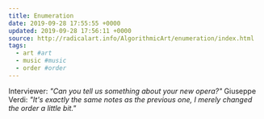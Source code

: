 ```yaml
---
title: Enumeration
date: 2019-09-28 17:55:55 +0000
updated: 2019-09-28 17:56:11 +0000
source: http://radicalart.info/AlgorithmicArt/enumeration/index.html
tags:
  - art #art
  - music #music
  - order #order
---
```

Interviewer: *"Can you tell us something about your new opera?"*Giuseppe Verdi: *"It's exactly the same notes as the previous one, I merely changed the order a little bit."*